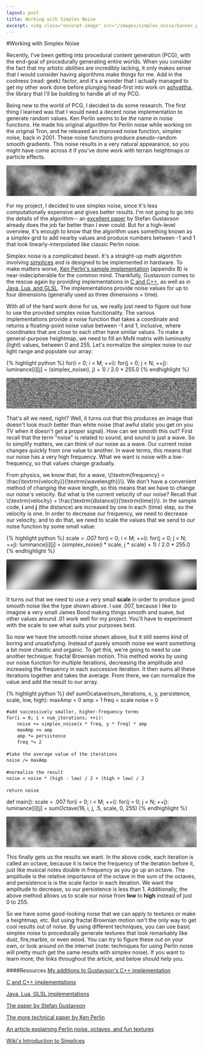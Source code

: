 ```yaml
---
layout: post
title: Working with Simplex Noise
excerpt: <img class="excerpt-image" src="/images/simplex_noise/banner.png"/> Simplex noise is a method for generating smoothly changing pseudo-random numbers that can be used for procedural content generation. This post explains how to harness simplex noise to achieve nice whispy noise like the image above.
---
```


#Working with Simplex Noise

Recently, I've been getting into procedural content generation (PCG), with the end-goal of procedurally generating entire worlds.  When you consider the fact that my artistic abilities are incredibly lacking, it only makes sense that I would consider having algorithms make things for me.  Add in the coolness (read: geek) factor, and it's a wonder that I actually managed to get my other work done before plunging head-first into work on [ashvattha](http://github.com/cmaher/ashvattha/tree/cpp/src), the library that I'll be building to handle all of my PCG.

Being new to the world of PCG, I decided to do some research.  The first thing I learned was that I would need a decent noise implementation to generate random values.  Ken Perlin seems to be *the* name in noise functions.  He made his original algorithm for Perlin noise while working on the original Tron, and he released an improved noise function, simplex noise, back in 2001. These noise functions produce pseudo-random smooth gradients.  This noise results in a very natural appearance, so you might have come across it if you've done work with terrain heightmaps or particle effects.

![static noise](/images/simplex_noise/banner.png)

For my project, I decided to use simplex noise, since it's less computationally expensive and gives better results.  I'm not going to go into the details of the algorithm-- an [excellent paper](http://www.itn.liu.se/~stegu/simplexnoise/simplexnoise.pdf) by Stefan Gustavson already does the job far better than I ever could. But for a high-level overview, it's enough to know that the algorithm uses something known as a simplex grid to add nearby values and produce numbers between -1 and 1 that look linearly-interpolated like classic Perlin noise.

Simplex noise is a complicated beast.  It's a straight-up math algorithm involving [simplices](http://en.wikipedia.org/wiki/Simplex) and is designed to be implemented in hardware.  To make matters worse, [Ken Perlin's sample implementation](http://www.csee.umbc.edu/~olano/s2002c36/ch02.pdf) (appendix B) is near-indecipherable for the common mind. Thankfully, Gustavson comes to the rescue again by providing implementations in [C and C++](http://staffwww.itn.liu.se/~stegu/aqsis/aqsis-newnoise/), as well as in [Java, Lua, and GLSL](http://webstaff.itn.liu.se/~stegu/simplexnoise).  The implementations provide noise values for up to four dimensions (generally used as three dimensions + time).

With all of the hard work done for us, we really just need to figure out how to use the provided simplex noise functionality.  The various implementations provide a noise function that takes a coordinate and returns a floating-point noise value between -1 and 1, inclusive, where coordinates that are close to each other have similar values.  To make a general-purpose heightmap, we need to fill an MxN matrix with luminosity (light) values, between 0 and 255.  Let's normalize the simplex noise to our light range and populate our array:

{% highlight python %}
for(i = 0; i < M; ++i):
    for(j = 0; j < N; ++j):
        luminance[i][j] = (simplex_noise(i, j) + 1) / 2.0  * 255.0
{% endhighlight %}

![static noise](/images/simplex_noise/static.png)

That's all we need, right?  Well, it turns out that this produces an image that doesn't look much better than white noise (that awful static you get on you TV when it doesn't get a proper signal).  How can we smooth this out?  First recall that the term "noise" is related to sound, and sound is just a wave.  So to simplify matters, we can think of our noise as a wave. Our current noise changes quickly from one value to another.  In wave terms, this means that our noise has a very high frequency.  What we want is noise with a low-frequency, so that values change gradually.

From physics, we know that, for a wave, \\\(\textrm{frequency} = \frac{\textrm{velocity}}{\textrm{wavelength}}\\\).  We don't have a convenient method of changing the wave length, so this means that we have to change our noise's velocity.  But what is the current velocity of our noise?  Recall that \\\(\textrm{velocity} = \frac{\textrm{distance}}{\textrm{time}}\\\).  In the sample code, **i** and **j** (the distance) are increased by one in each (time) step, so the velocity is one.  In order to decrease our frequency, we need to decrease our velocity, and to do that, we need to scale the values that we send to our noise function by some small value:

{% highlight python %}
scale = .007
for(i = 0; i < M; ++i):
   for(j = 0; j < N; ++j):
       luminance[i][j] = (simplex_noise(i * scale, j * scale) + 1) / 2.0 * 255.0
{% endhighlight %}

![smooth noise](/images/simplex_noise/smooth.png)

It turns out that we need to use a very small **scale** in order to produce good smooth noise like the type shown above.  I use .007, because I like to imagine a very small James Bond making things smooth and suave, but other values around .01 work well for my project.  You'll have to experiment with the scale to see what suits your purposes best.

So now we have the smooth noise shown above, but it still seems kind of boring and unsatisfying.  Instead of purely smooth noise we want something a bit more chaotic and organic. To get this, we're going to need to use another technique: fractal Brownian motion.  This method works by using our noise function for multiple iterations, decreasing the amplitude and increasing the frequency in each successive iteration.  It then sums all these iterations together and takes the average.  From there, we can normalize the value and add the result to our array.

{% highlight python %}
def sumOcatave(num_iterations, x, y, persistence, scale, low, high):
    maxAmp = 0
    amp = 1
    freq = scale
    noise = 0

    #add successively smaller, higher-frequency terms
    for(i = 0; i < num_iterations; ++i):
        noise += simplex_noise(x * freq, y * freq) * amp
        maxAmp += amp
        amp *= persistence
        freq *= 2

    #take the average value of the iterations
    noise /= maxAmp

    #normalize the result
    noise = noise * (high - low) / 2 + (high + low) / 2

    return noise

def main():
    scale = .007
    for(i = 0; i < M; ++i):
        for(j = 0; j < N; ++j):
            luminance[i][j] = sumOctave(16, i, j, .5, scale, 0, 255)
{% endhighlight %}

!["The results of Fractal Brownian Motion"](/images/simplex_noise/final.png)

This finally gets us the results we want.  In the above code, each iteration is called an octave, because it is twice the frequency of the iteration before it, just like musical notes double in frequency as you go up an octave.  The amplitude is the relative importance of the octave in the sum of the octaves, and persistence is is the scale factor in each iteration.  We want the amplitude to decrease, so our persistence is less than 1. Additionally, the above method allows us to scale our noise from **low** to **high** instead of just 0 to 255.

So we have some good-looking noise that we can apply to textures or make a heightmap, etc.  But using fractal Brownian motion isn't the only way to get cool results out of noise.  By using different techniques, you can use basic simplex noise to procedurally generate textures that look remarkably like dust, fire,marble, or even wood.  You can try to figure these out on your own, or look around on the internet (note: techniques for using Perlin noise will pretty much get the same results with simplex noise).  If you want to learn more, the links throughout the article, and below should help you.


####Resources
[My additions to Gustavson's C++ implementation](https://github.com/cmaher/ashvattha/tree/cpp/src)

[C and C++ implementations](http://staffwww.itn.liu.se/~stegu/aqsis/aqsis-newnoise/)

[Java, Lua, GLSL implementations](http://webstaff.itn.liu.se/~stegu/simplexnoise)

[The paper by Stefan Gustavson](http://www.itn.liu.se/~stegu/simplexnoise/simplexnoise.pdf)

[The more technical paper by Ken Perlin](http://www.csee.umbc.edu/~olano/s2002c36/ch02.pdf)

[An article explaining Perlin noise, octaves, and fun textures](http://freespace.virgin.net/hugo.elias/models/m_perlin.htm)

[Wiki's Introduction to Simplices](http://en.wikipedia.org/wiki/Simplex)
